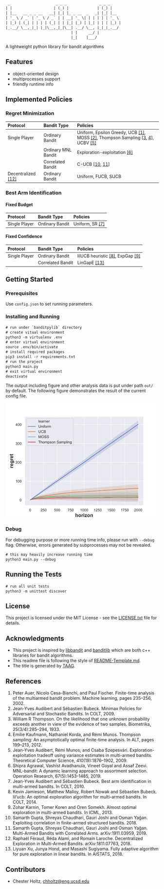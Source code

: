 ```
 _                     _ _ _               _ _ _     
| |                   | (_) |             | (_) |    
| |__   __ _ _ __   __| |_| |_ _ __  _   _| |_| |__  
| '_ \ / _` | '_ \ / _` | | __| '_ \| | | | | | '_ \ 
| |_) | (_| | | | | (_| | | |_| |_) | |_| | | | |_) |
|_.__/ \__,_|_| |_|\__,_|_|\__| .__/ \__, |_|_|_.__/ 
                              | |     __/ |          
                              |_|    |___/                
```

A lightweight python library for bandit algorithms

## Features

* object-oriented design
* multiprocesses support
* friendly runtime info

## Implemented Policies

### Regret Minimization

| Protocol | Bandit Type | Policies |
| :---         |     :---      |      :--- |
| Single Player   | Ordinary Bandit     | Uniform, Epsilon Greedy, UCB [[1]](#ACF02),  MOSS [[2]](#AB09), Thompson Sampling \[[3](#T33), [4](#KKM12)\], UCBV [[5]](#AMS09)  |
|      | Ordinary MNL Bandit   | Exploration-exploitation [[6]](#AAGZ19)      |
|      | Correlated Bandit   | C-UCB \[[10](#GCJY18), [11](#GCJY19)\]      |
|  Decentralized [[12]](FAL18) | Ordinary Bandit   | Uniform, FUCB, SUCB  |

### Best Arm Identification

#### Fixed Budget

| Protocol | Bandit Type | Policies |
| :---         |     :---      |      :--- |
| Single Player   | Ordinary Bandit     | Uniform, SR [[7]](#AB10)  |

#### Fixed Confidence

| Protocol | Bandit Type | Policies |
| :---         |     :---      |      :--- |
| Single Player   | Ordinary Bandit     | lilUCB heuristic [[8]](#JMNB14), ExpGap [[9]](#KKS13) |
|      | Correlated Bandit   | LinGapE [[13]](#XHS18)      |

## Getting Started

### Prerequisites

Use `config.json` to set running parameters.

### Installing and Running

```shell
# run under `banditpylib` directory
# create vitual environment
python3 -m virtualenv .env
# enter virtual environment
source .env/bin/activate
# install required packages
pip3 install -r requirements.txt
# run the project
python3 main.py
# exit virtual environment
deactivate
```

The output including figure and other analysis data is put under path `out/` by default. The following figure demonstrates the result of the current config file.

![output example](figures/example.jpg)

### Debug

For debugging purpose or more running time info, please run with `--debug` flag. Otherwise, errors generated by subprocesses may not be revealed.

```shell
# this may heavily increase running time
python3 main.py --debug
```

## Running the Tests

```shell
# run all unit tests
python3 -m unittest discover
```

## License

This project is licensed under the MIT License - see the [LICENSE.txt](LICENSE.txt) file for details.

## Acknowledgments

* This project is inspired by [libbandit](https://github.com/tor/libbandit) and [banditlib](https://github.com/jkomiyama/banditlib) which are both c++ libraries for bandit algorithms.
* This readme file is following the style of [README-Template.md](https://gist.github.com/PurpleBooth/109311bb0361f32d87a2).
* The title is generated by [TAAG](http://patorjk.com/software/taag/#p=display&f=Graffiti&t=Type%20Something%20).

## References

1. <a name="ACF02"></a> Peter Auer, Nicolo Cesa-Bianchi, and Paul Fischer. Finite-time analysis of the multiarmed bandit problem. Machine learning, pages 235–256, 2002.
2. <a name="AB09"></a> Jean-Yves Audibert and Sébastien Bubeck. Minimax Policies for Adversarial and Stochastic Bandits. In COLT, 2009.
3. <a name="T33"></a> William R Thompson. On the likelihood that one unknown probability exceeds another in view of the evidence of two samples. Biometrika, 25(3/4):285–294, 1933.
4. <a name="KKM12"></a> Emilie Kaufmann, Nathaniel Korda, and Rémi Munos. Thompson sampling: An asymptotically optimal finite-time analysis. In ALT, pages 199–213, 2012.
5. <a name="AMS09"></a> Jean-Yves Audibert, Rémi Munos, and Csaba Szepesvári. Exploration-exploitation tradeoff using variance estimates in multi-armed bandits. Theoretical Computer Science, 410(19):1876–1902, 2009.
6. <a name="AAGZ19"></a> Shipra Agrawal, Vashist Avadhanula, Vineet Goyal and Assaf Zeevi. MNL-bandit: A dynamic learning approach to assortment selection. Operation Research, 67(5):1453-1485, 2019.
7. <a name="AB10"></a> Jean-Yves Audibert and Sébastien Bubeck. Best arm identification in multi-armed bandits. In COLT, 2010.
8. <a name="JMNB14"></a> Kevin Jamieson, Matthew Malloy, Robert Nowak and Sébastien Bubeck. lil’ucb: An optimal exploration algorithm for multi-armed bandits. In COLT, 2014.
9. <a name="KKS13"></a> Zohar Karnin, Tomer Koren and Oren Somekh. Almost optimal exploration in multi-armed bandits. In ICML, 2013.
10. <a name="GCJY18"></a> Samarth Gupta, Shreyas Chaudhari, Gauri Joshi and Osman Yağan. Exploiting correlation in finite-armed structured bandits. 2018.
11. <a name="GCJY19"></a> Samarth Gupta, Shreyas Chaudhari, Gauri Joshi and Osman Yağan. Multi-Armed Bandits with Correlated Arms. arXiv:1911.03959, 2019.
12. <a name="FAL18"> </a> Raphaël Féraud, Réda Alami, and Romain Laroche. Decentralized Exploration in Multi-Armed Bandits. arXiv:1811.07763, 2018.
13. <a name="XHS18"> </a> Liyuan Xu, Junya Hond, and Masashi Sugiyama. Fully adaptive algorithm for pure exploration in linear bandits. In AISTATS, 2018.


## Contributors

* Chester Holtz, chholtz@eng.ucsd.edu

